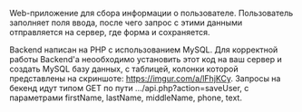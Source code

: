 Web-приложение для сбора информации о пользователе.
Пользователь заполняет поля ввода, после чего запрос с этими данными отправляется на сервер, где форма и сохраняется.

Backend написан на PHP с использованием MySQL.
Для корректной работы Backend'а неообходимо установить этот код на ваш сервер и создать MySQL базу данных, с таблицей, колонки которой представлены на скриншоте: https://imgur.com/a/lFhjKCy. Запросы на бекенд идут типом GET по пути .../api.php?action=saveUser, с параметрами firstName, lastName, middleName, phone, text.
